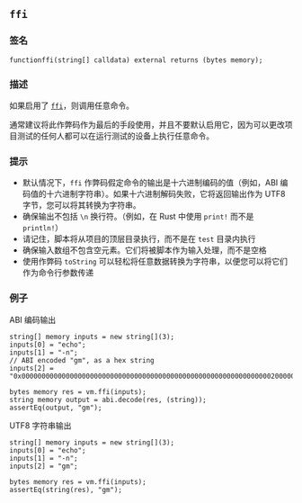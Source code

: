 ## `ffi`

### 签名

```solidity
functionffi(string[] calldata) external returns (bytes memory);
```

### 描述

如果启用了 [`ffi`](../reference/config/testing.md#ffi)，则调用任意命令。

通常建议将此作弊码作为最后的手段使用，并且不要默认启用它，因为可以更改项目测试的任何人都可以在运行测试的设备上执行任意命令。

### 提示

- 默认情况下，`ffi` 作弊码假定命令的输出是十六进制编码的值（例如，ABI 编码值的十六进制字符串）。如果十六进制解码失败，它将返回输出作为 UTF8 字节，您可以将其转换为字符串。
- 确保输出不包括 `\n` 换行符。（例如，在 Rust 中使用 `print!` 而不是 `println!`）
- 请记住，脚本将从项目的顶层目录执行，而不是在 `test` 目录内执行
- 确保输入数组不包含空元素。它们将被脚本作为输入处理，而不是空格
- 使用作弊码 `toString` 可以轻松将任意数据转换为字符串，以便您可以将它们作为命令行参数传递

### 例子

ABI 编码输出

```solidity
string[] memory inputs = new string[](3);
inputs[0] = "echo";
inputs[1] = "-n";
// ABI encoded "gm", as a hex string
inputs[2] = "0x00000000000000000000000000000000000000000000000000000000000000200000000000000000000000000000000000000000000000000000000000000002676d000000000000000000000000000000000000000000000000000000000000";

bytes memory res = vm.ffi(inputs);
string memory output = abi.decode(res, (string));
assertEq(output, "gm");
```

UTF8 字符串输出

```solidity
string[] memory inputs = new string[](3);
inputs[0] = "echo";
inputs[1] = "-n";
inputs[2] = "gm";

bytes memory res = vm.ffi(inputs);
assertEq(string(res), "gm");
```